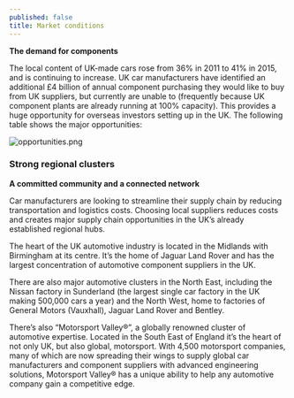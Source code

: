 ```yaml
---
published: false
title: Market conditions
---
```

**The demand for components**

The local content of UK-made cars rose from 36% in 2011 to 41% in 2015, and is continuing to increase. UK car manufacturers have identified an additional £4 billion of annual component purchasing they would like to buy from UK suppliers, but currently are unable to (frequently because UK component plants are already running at 100% capacity). This provides a huge opportunity for overseas investors setting up in the UK. The following table shows the major opportunities:

![opportunities.png]({{site.baseurl}}/media/opportunities.png)

### Strong regional clusters

**A committed community and a connected network**

Car manufacturers are looking to streamline their supply chain by reducing transportation and logistics costs. Choosing local suppliers reduces costs and creates major supply chain opportunities in the UK’s already established regional hubs.

The heart of the UK automotive industry is located in the Midlands with Birmingham at its centre. It’s the home of Jaguar Land Rover and has the largest concentration of automotive component suppliers in the UK. 

There are also major automotive clusters in the North East, including the Nissan factory in Sunderland (the largest single car factory in the UK making 500,000 cars a year) and the North West, home to factories of General Motors (Vauxhall), Jaguar Land Rover and Bentley. 

There’s also “Motorsport Valley®”, a globally renowned cluster of automotive expertise. Located in the South East of England it’s the heart of not only UK, but also global, motorsport. With 4,500 motorsport companies, many of which are now spreading their wings to supply global car manufacturers and component suppliers with advanced engineering solutions, Motorsport Valley® has a unique ability to help any automotive company gain a competitive edge. 


